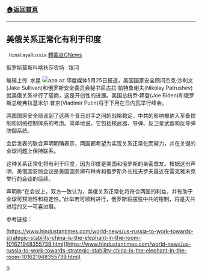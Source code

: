 ###  [:house:返回首頁](https://github.com/ourhimalayas/txt)
---

## 美俄关系正常化有利于印度
` HimalayaRussia` [轉載自GNews](https://gnews.org/zh-hans/1272568/)

俄罗斯莫斯科喀秋莎农场   银河

编辑上传  水星
![]()![](https://gnews-media-offload.s3.amazonaws.com/wp-content/uploads/2021/05/25231820/U-6.jpg)apa.az
印度媒体5月25日报道，美国国家安全顾问杰克·沙利文(Jake Sullivan)和俄罗斯安全委员会秘书尼古拉·帕特鲁谢夫(Nikolay Patrushev)就美俄关系举行了磋商，这是开创性的进展。美国总统乔·拜登(Joe Biden)和俄罗斯总统弗拉基米尔·普京(Vladimir Putin)将于下月在日内瓦举行峰会。

两国国家安全局谈到了这两个昔日对手之间的战略稳定，中共的影响被纳入军备控制和网络控制体系的考虑。简单地说，它包括核武器、导弹、反卫星武器和反导弹防御系统。

会后发表的联合声明明确表示，两国都希望为实现关系正常化而努力，并在关键的全球问题上保持联系。

这种关系正常化将有利于印度，因为印度是美国和俄罗斯的亲密盟友。根据这份声明，美俄国安局会议是美国国务卿布林肯和俄罗斯外长拉夫罗夫最近在雷克雅未克举行的会谈的后续。

声明称“在会议上，双方一致认为，美俄关系正常化将符合两国的利益，并有助于全球可预测性和稳定性。”此举若可顺利进行，俄罗斯将摆脱中共的钳制，将是灭共进程的又一可喜进展。

参考链接：

[https://www.hindustantimes.com/world-news/us-russia-to-work-towards-strategic-stability-china-is-the-elephant-in-the-room-101621948355739.html](https://www.hindustantimes.com/world-news/us-russia-to-work-towards-strategic-stability-china-is-the-elephant-in-the-room-101621948355739.html)

0
